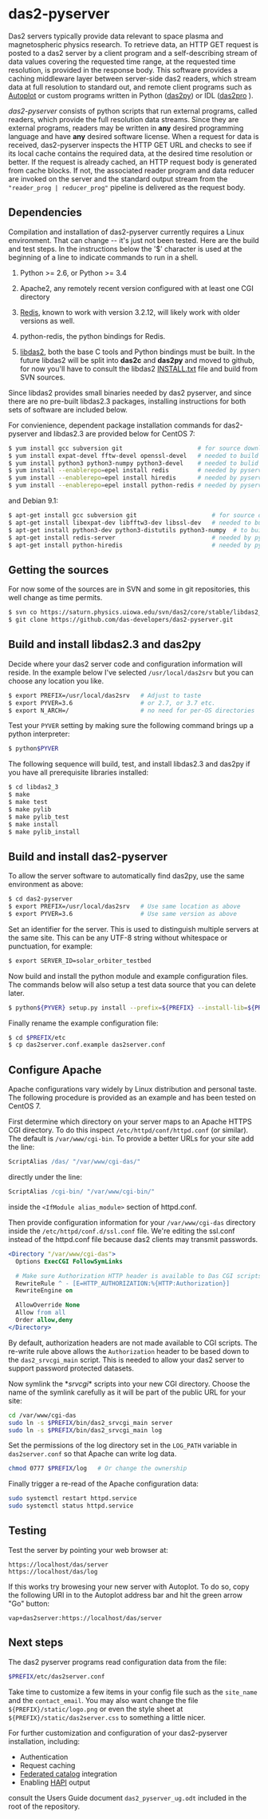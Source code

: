 # das2-pyserver

Das2 servers typically provide data relevant to space plasma and magnetospheric
physics research.  To retrieve data, an HTTP GET request is posted to a das2 
server by a client program and a self-describing stream of data values covering
the requested time range, at the requested time resolution, is provided in the
response body.  This software provides a caching middleware layer between 
server-side das2 readers, which stream data at full resolution to standard out, and
remote client programs such as [Autoplot](https://autoplot.org) or custom
programs written in Python ([das2py](https://anaconda.org/DasDevelopers/das2py))
or IDL ([das2pro](https://github.com/das-developers/das2pro) ).

*das2-pyserver* consists of python scripts that run external programs, called
readers, which provide the full resolution data streams.  Since they are
external programs, readers may be written in **any** desired programming
language and have **any** desired software license.  When a request for data is
received, das2-pyserver inspects the HTTP GET URL and checks to see if its
local cache contains the required data, at the desired time resolution or
better.  If the request is already cached, an HTTP request body is generated
from cache blocks.  If not, the associated reader program and data reducer are
invoked on the server and the standard output stream from the 
`"reader_prog | reducer_prog"` pipeline is delivered as the request body.

## Dependencies

Compilation and installation of das2-pyserver currently requires a Linux
environment.  That can change -- it's just not been tested.  Here are the build and
test steps.  In the instructions below the '$' character is used at the
beginning of a line to indicate commands to run in a shell.

1. Python >= 2.6, or Python >= 3.4

2. Apache2, any remotely recent version configured with at least one CGI
   directory

3. [Redis](https://redis.io), known to work with version 3.2.12, will
   likely work with older versions as well.

4. python-redis, the python bindings for Redis.

5. [libdas2](https://saturn.physics.uiowa.edu/svn/das2/core/stable/libdas2_3), 
   both the base C tools and Python bindings must be built.  In the future
   libdas2 will be split into **das2c** and **das2py** and moved to
   github, for now you'll have to consult the libdas2 [INSTALL.txt](https://saturn.physics.uiowa.edu/svn/das2/core/stable/libdas2_3/INSTALL.txt) 
   file and build from SVN sources.

Since libdas2 provides small binaries needed by das2 pyserver, and since there
are no pre-built libdas2.3 packages, installing instructions for both sets of
software are included below.

For convienience, dependent package installation commands for das2-pyserver
and libdas2.3 are provided below for CentOS 7:
```bash
$ yum install gcc subversion git                     # for source downloads
$ yum install expat-devel fftw-devel openssl-devel   # needed to build libdas2.3
$ yum install python3 python3-numpy python3-devel    # needed to bulid das2py
$ yum install --enablerepo=epel install redis        # needed by pyserver
$ yum install --enablerepo=epel install hiredis      # needed by pyserver
$ yum install --enablerepo=epel install python-redis # needed by pyserver
```
and Debian 9.1:
```bash
$ apt-get install gcc subversion git                     # for source downloads
$ apt-get install libexpat-dev libfftw3-dev libssl-dev   # needed to bulid libdas2.3
$ apt-get install python3-dev python3-distutils python3-numpy  # to build das2py
$ apt-get install redis-server                           # needed by pyserver
$ apt-get install python-hiredis                         # needed by pyserver
```

## Getting the sources

For now some of the sources are in SVN and some in git repositories, this 
well change as time permits.
```bash
$ svn co https://saturn.physics.uiowa.edu/svn/das2/core/stable/libdas2_3
$ git clone https://github.com/das-developers/das2-pyserver.git
```

## Build and install libdas2.3 and das2py

Decide where your das2 server code and configuration information will reside. 
In the example below I've  selected `/usr/local/das2srv` but you can choose
any location you like.

```bash
$ export PREFIX=/usr/local/das2srv   # Adjust to taste
$ export PYVER=3.6                   # or 2.7, or 3.7 etc.
$ export N_ARCH=/                    # no need for per-OS directories
```

Test your `PYVER` setting by making sure the following command brings up a
python interpreter:

```bash
$ python$PYVER
```

The following sequence will build, test, and install libdas2.3 and das2py
if you have all prerequisite libraries installed:

```bash
$ cd libdas2_3
$ make
$ make test
$ make pylib
$ make pylib_test
$ make install
$ make pylib_install
```

## Build and install das2-pyserver

To allow the server software to automatically find das2py, use the same
environment as above:

```bash
$ cd das2-pyserver
$ export PREFIX=/usr/local/das2srv   # Use same location as above
$ export PYVER=3.6                   # Use same version as above
```

Set an identifier for the server.  This is used to distinguish multiple servers
at the same site.  This can be any UTF-8 string without whitespace or 
punctuation, for example:
```bash
$ export SERVER_ID=solar_orbiter_testbed
```

Now build and install the python module and example configuration files.  The
commands below will also setup a test data source that you can delete later.

```bash
$ python${PYVER} setup.py install --prefix=${PREFIX} --install-lib=${PREFIX}/lib/python${PYVER}
```

Finally rename the example configuration file:

```bash
$ cd $PREFIX/etc
$ cp das2server.conf.example das2server.conf
```

## Configure Apache

Apache configurations vary widely by Linux distribution and personal taste.
The following procedure is provided as an example and has been tested on
CentOS 7.

First determine which directory on your server maps to an Apache HTTPS CGI
directory.  To do this inspect `/etc/httpd/conf/httpd.conf` (or similar).
The default is `/var/www/cgi-bin`.  To provide a better URLs for your site add
the line:

```apache
ScriptAlias /das/ "/var/www/cgi-das/"
```

directly under the line:

```apache
ScriptAlias /cgi-bin/ "/var/www/cgi-bin/"
```

inside the `<IfModule alias_module>` section of httpd.conf.  

Then provide configuration information for your `/var/www/cgi-das` directory
inside the `/etc/httpd/conf.d/ssl.conf` file.  We're editing the ssl.conf 
instead of the httpd.conf file because das2 clients may transmit passwords. 


```apache
<Directory "/var/www/cgi-das">
  Options ExecCGI FollowSymLinks

  # Make sure Authorization HTTP header is available to Das CGI scripts
  RewriteRule ^ - [E=HTTP_AUTHORIZATION:%{HTTP:Authorization}]
  RewriteEngine on

  AllowOverride None
  Allow from all
  Order allow,deny
</Directory>
```

By default, authorization headers are not made available to CGI scripts.  The
re-write rule above allows the `Authorization` header to be based down to the
`das2_srvcgi_main` script.  This is needed to allow your das2 server to
support password protected datasets.  

Now symlink the \*_srvcgi_\* scripts into your new CGI directory.  Choose the
name of the symlink carefully as it will be part of the public URL for your
site:

```bash
cd /var/www/cgi-das
sudo ln -s $PREFIX/bin/das2_srvcgi_main server
sudo ln -s $PREFIX/bin/das2_srvcgi_main log
```

Set the permissions of the log directory set in the `LOG_PATH` variable 
in `das2server.conf` so that Apache can write log data.

```bash
chmod 0777 $PREFIX/log   # Or change the ownership
```

Finally trigger a re-read of the Apache configuration data:

```bash
sudo systemctl restart httpd.service
sudo systemctl status httpd.service
```

## Testing

Test the server by pointing your web browser at:
```
https://localhost/das/server
https://localhost/das/log
```
If this works try browesing your new server with Autoplot.  To do so, copy the
following URI in to the Autoplot address bar and hit the green arrow "Go" button:
```
vap+das2server:https://localhost/das/server
```

## Next steps

The das2 pyserver programs read configuration data from the file:

```bash
$PREFIX/etc/das2server.conf
```

Take time to customize a few items in your config file such as the 
`site_name` and the `contact_email`.   You may also want change the file
`${PREFIX}/static/logo.png` or even the style sheet at 
`${PREFIX}/static/das2server.css` to something a little nicer.

For further customization and configuration of your das2-pyserver installation,
including: 

  * Authentication 
  * Request caching
  * [Federated catalog](https://das2.org/browse) integration
  * Enabling [HAPI](https://github.com/hapi-server/data-specification) output

consult the Users Guide document  `das2_pyserver_ug.odt` included in the root of
the repository.



